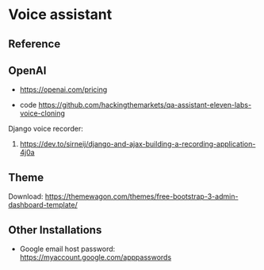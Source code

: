 # Voice assistant

## Reference 
## OpenAI 
* https://openai.com/pricing

* code
https://github.com/hackingthemarkets/qa-assistant-eleven-labs-voice-cloning

Django voice recorder: 
1. https://dev.to/sirneij/django-and-ajax-building-a-recording-application-4j0a

## Theme
Download: https://themewagon.com/themes/free-bootstrap-3-admin-dashboard-template/

## Other Installations
* Google email host password: https://myaccount.google.com/apppasswords